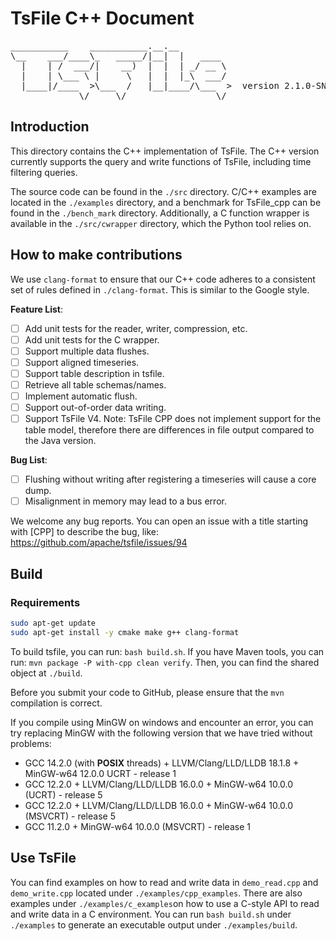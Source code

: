 <!--

​    Licensed to the Apache Software Foundation (ASF) under one
​    or more contributor license agreements.  See the NOTICE file
​    distributed with this work for additional information
​    regarding copyright ownership.  The ASF licenses this file
​    to you under the Apache License, Version 2.0 (the
​    "License"); you may not use this file except in compliance
​    with the License.  You may obtain a copy of the License at

​        http://www.apache.org/licenses/LICENSE-2.0

​    Unless required by applicable law or agreed to in writing,
​    software distributed under the License is distributed on an
​    "AS IS" BASIS, WITHOUT WARRANTIES OR CONDITIONS OF ANY
​    KIND, either express or implied.  See the License for the
​    specific language governing permissions and limitations
​    under the License.

-->

# TsFile C++ Document

<pre>
___________    ___________.__.__          
\__    ___/____\_   _____/|__|  |   ____  
  |    | /  ___/|    __)  |  |  | _/ __ \ 
  |    | \___ \ |     \   |  |  |_\  ___/ 
  |____|/____  >\___  /   |__|____/\___  >  version 2.1.0-SNAPSHOT
             \/     \/                 \/  
</pre>


## Introduction


This directory contains the C++ implementation of TsFile. The C++ version currently supports the query and write functions of TsFile, including time filtering queries.

The source code can be found in the `./src` directory. C/C++ examples are located in the `./examples` directory, and a benchmark for TsFile_cpp can be found in the `./bench_mark` directory. Additionally, a C function wrapper is available in the `./src/cwrapper` directory, which the Python tool relies on.

## How to make contributions

We use `clang-format` to ensure that our C++ code adheres to a consistent set of rules defined in `./clang-format`. This is similar to the Google style.

**Feature List**:

- [ ] Add unit tests for the reader, writer, compression, etc.
- [ ] Add unit tests for the C wrapper.
- [ ] Support multiple data flushes.
- [ ] Support aligned timeseries.
- [ ] Support table description in tsfile.
- [ ] Retrieve all table schemas/names.
- [ ] Implement automatic flush.
- [ ] Support out-of-order data writing.
- [ ] Support TsFile V4. Note: TsFile CPP does not implement support for the table model, therefore there are differences in file output compared to the Java version.

**Bug List**:

- [ ] Flushing without writing after registering a timeseries will cause a core dump.
- [ ] Misalignment in memory may lead to a bus error.

We welcome any bug reports. You can open an issue with a title starting with [CPP] to describe the bug, like: https://github.com/apache/tsfile/issues/94

## Build

### Requirements

```bash
sudo apt-get update
sudo apt-get install -y cmake make g++ clang-format
```

To build tsfile, you can run: `bash build.sh`. If you have Maven tools, you can run: `mvn package -P with-cpp clean verify`. Then, you can find the shared object at `./build`.

Before you submit your code to GitHub, please ensure that the `mvn` compilation is correct.

If you compile using MinGW on windows and encounter an error, you can try replacing MinGW with the following version that we have tried without problems:

* GCC 14.2.0 (with **POSIX** threads) + LLVM/Clang/LLD/LLDB 18.1.8 + MinGW-w64 12.0.0 UCRT - release 1
* GCC 12.2.0 + LLVM/Clang/LLD/LLDB 16.0.0 + MinGW-w64 10.0.0 (UCRT) - release 5
* GCC 12.2.0 + LLVM/Clang/LLD/LLDB 16.0.0 + MinGW-w64 10.0.0 (MSVCRT) - release 5
* GCC 11.2.0 + MinGW-w64 10.0.0 (MSVCRT) - release 1

## Use TsFile

You can find examples on how to read and write data in `demo_read.cpp` and `demo_write.cpp` located under `./examples/cpp_examples`. There are also examples under `./examples/c_examples`on how to use a C-style API to read and write data in a C environment. You can run `bash build.sh` under `./examples` to generate an executable output under `./examples/build`.